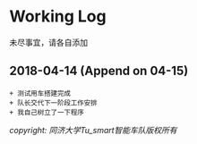 # Working Log
未尽事宜，请各自添加

## 2018-04-14 (Append on 04-15)
    + 测试用车搭建完成
    + 队长交代下一阶段工作安排
    + 我自己树立了一下程序


    

_copyright: 同济大学Tu_smart智能车队版权所有_
